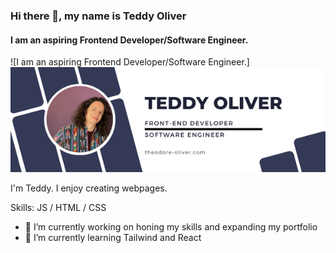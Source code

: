 ### Hi there 👋, my name is Teddy Oliver
#### I am an aspiring Frontend Developer/Software Engineer.
![I am an aspiring Frontend Developer/Software Engineer.]
[<img src='Teddy Oliver.png' alt='website'>](https://theodore-oliver.com)

I'm Teddy. I enjoy creating webpages.

Skills: JS / HTML / CSS

- 🔭 I’m currently working on honing my skills and expanding my portfolio 
- 🌱 I’m currently learning Tailwind and React 




